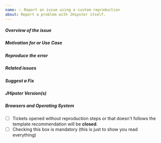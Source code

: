 ```yaml
---
name: 💥 Report an issue using a custom reproduction
about: Report a problem with JHipster itself.
---
```


<!--
- Please follow the issue template below for bug reports.
- If you have a support request rather than a bug, please use [Stack Overflow](http://stackoverflow.com/questions/tagged/jhipster) with the JHipster tag.
-
- If this is a potential security issue, please read our security policy and contact us privately first: https://github.com/jhipster/generator-jhipster/security/policy
-->

##### **Overview of the issue**

<!-- Explain the bug, if an error is being thrown a stack trace helps -->

##### **Motivation for or Use Case**

<!-- Explain why this is a bug for you -->

##### **Reproduce the error**

<!-- For bug reports, an unambiguous set of steps to reproduce the error -->

##### **Related issues**

<!-- Has a similar issue been reported before? Please search both closed & open issues -->

##### **Suggest a Fix**

<!-- If you can't fix the bug yourself, perhaps you can point to what might be
  causing the problem (line of code or commit) -->

##### **JHipster Version(s)**

<!--
Which version of JHipster are you using, is it a regression?
-->

##### **Browsers and Operating System**

<!-- What OS are you on? is this a problem with all browsers or only IE8? -->

- [ ] Tickets opened without reproduction steps or that doesn't follows the template recommendation will be **closed**.
- [ ] Checking this box is mandatory (this is just to show you read everything)

<!-- Love JHipster? Please consider supporting our collective:
👉  https://opencollective.com/generator-jhipster/donate -->
